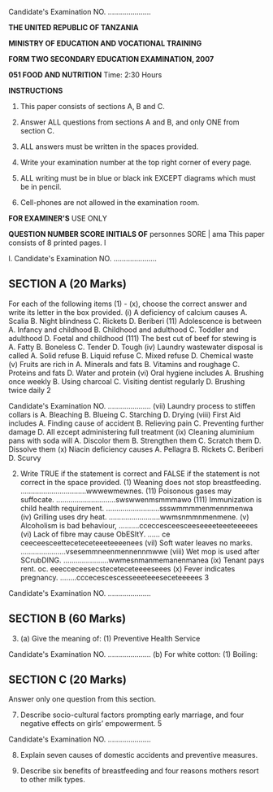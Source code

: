 Candidate's Examination NO. .....................

**THE UNITED REPUBLIC OF TANZANIA**

**MINISTRY OF EDUCATION AND VOCATIONAL TRAINING**

**FORM TWO SECONDARY EDUCATION EXAMINATION, 2007**

**051 FOOD AND NUTRITION**
Time: 2:30 Hours

**INSTRUCTIONS**

1. This paper consists of sections A, B and C.

2. Answer ALL questions from sections A and B,
and only ONE from section C.

3. ALL answers must be written in the spaces provided.

4. Write your examination number at the top right corner of every page.

5. ALL writing must be in blue or black ink EXCEPT
diagrams which must be in pencil.

6. Cell-phones are not allowed in the examination room.

**FOR EXAMINER'S**
USE ONLY

**QUESTION NUMBER SCORE INITIALS OF**
personnes SORE | ama
This paper consists of 8 printed pages.
l

l.
Candidate's Examination NO. .....................

## SECTION A (20 Marks)
For each of the following items (1) - (x), choose the correct answer and write its letter in the box provided.
(i) A deficiency of calcium causes
A. Scalia
B. Night blindness
C. Rickets
D. Beriberi
(11) Adolescence is between
A. Infancy and childhood
B. Childhood and adulthood
C. Toddler and adulthood
D. Foetal and childhood
(111) The best cut of beef for stewing is
A. Fatty
B. Boneless
C. Tender
D. Tough
(iv) Laundry wastewater disposal is called
A. Solid refuse
B. Liquid refuse
C. Mixed refuse
D. Chemical waste
(v) Fruits are rich in
A. Minerals and fats
B. Vitamins and roughage
C. Proteins and fats
D. Water and protein
(vi) Oral hygiene includes
A. Brushing once weekly
B. Using charcoal
C. Visiting dentist regularly
D. Brushing twice daily
2

Candidate's Examination NO. .....................
(vii) Laundry process to stiffen collars is
A. Bleaching
B. Blueing
C. Starching
D. Drying
(viii) First Aid includes
A. Finding cause of accident
B. Relieving pain
C. Preventing further damage
D. All ezcept administering full treatment
(ix) Cleaning aluminium pans with soda will
A. Discolor them
B. Strengthen them
C. Scratch them
D. Dissolve them
(x) Niacin deficiency causes
A. Pellagra
B. Rickets
C. Beriberi
D. Scurvy

2. Write TRUE if the statement is correct and FALSE if the statement is not correct in the space provided.
(1) Weaning does not stop breastfeeding. ................................wwwewmewnes.
(11) Poisonous gases may suffocate. .............................swswwenmsmmmawo
(111) Immunization is child health requirement. ..........................ssswmmmmenmennmenwa
(iv) Grilling uses dry heat. .........................wwmsnmmnmenmene.
(v) Alcoholism is bad behaviour, ..........cceccesceesceeseeeeteeeteeeees
(vi) Lack of fibre may cause ObESItY. ...... ce ceeceesceetteceteceteeeteeeenees
(vil) Soft water leaves no marks. ......................vsesemmneenmennennmwwe
(viii) Wet mop is used after SCrubDING. ......................wwmesnmanmemanenmanea
(ix) Tenant pays rent. oc. eeecceceesecsteceteceteeeeseees
(x) Fever indicates pregnancy. ........cccecescescesseeeteeeseceteeeees
3

Candidate's Examination NO. .....................

## SECTION B (60 Marks)

3. (a) Give the meaning of:
(1) Preventive Health Service

Candidate's Examination NO. .....................
(b) For white cotton:
(1) Boiling:

## SECTION C (20 Marks)
Answer only one question from this section.

7. Describe socio-cultural factors prompting early marriage, and four negative effects on girls’
empowerment.
5

Candidate's Examination NO. .....................

8. Explain seven causes of domestic accidents and preventive measures.

9. Describe six benefits of breastfeeding and four reasons mothers resort to other milk types.